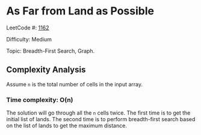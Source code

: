 # As Far from Land as Possible

LeetCode #: [1162](https://leetcode.com/problems/as-far-from-land-as-possible/)

Difficulty: Medium

Topic: Breadth-First Search, Graph.

## Complexity Analysis

Assume `n` is the total number of cells in the input array.

### Time complexity: O(n)

The solution will go through all the `n` cells twice. The first time is to get the initial list of lands. The second time is to perform breadth-first search based on the list of lands to get the maximum distance.
